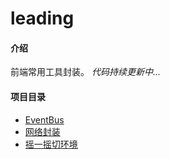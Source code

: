# leading

#### 介绍

前端常用工具封装。
*代码持续更新中...*

#### 项目目录

- [EventBus](./EventBus.js)
- [网络封装](./network/request.js)
- [摇一摇切环境](./shake.js)
